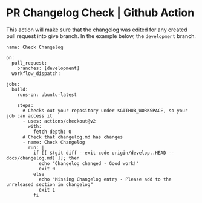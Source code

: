 # PR Changelog Check | Github Action

This action will make sure that the changelog was edited for any created pull request into give branch. In the example below, the `development` branch.

```
name: Check Changelog

on:
  pull_request:
    branches: [development]
  workflow_dispatch:

jobs:
  build:
    runs-on: ubuntu-latest

    steps:
      # Checks-out your repository under $GITHUB_WORKSPACE, so your job can access it
      - uses: actions/checkout@v2
        with:
          fetch-depth: 0
      # Check that changelog.md has changes
      - name: Check Changelog
        run: |
          if [[ $(git diff --exit-code origin/develop..HEAD -- docs/changelog.md) ]]; then
            echo "Changelog changed - Good work!"
            exit 0
          else
            echo "Missing Changelog entry - Please add to the unreleased section in changelog"
            exit 1
          fi
```
